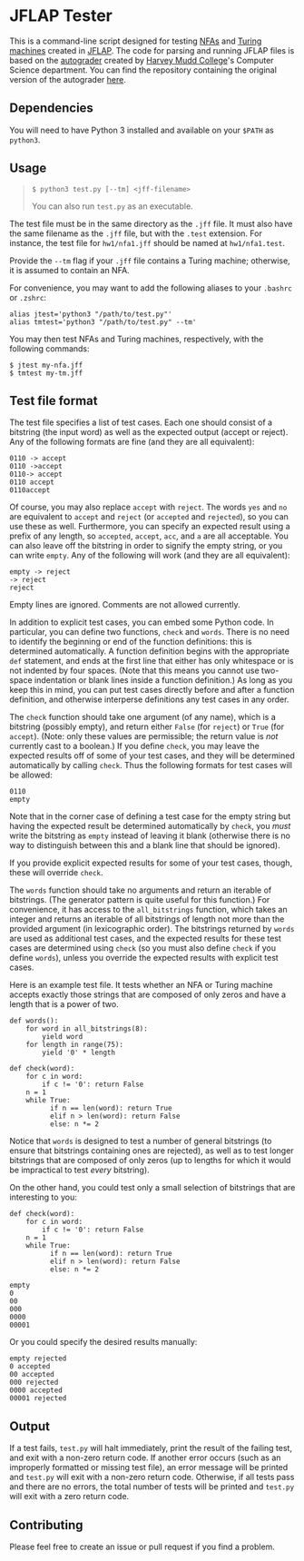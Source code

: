 # JFLAP Tester

This is a command-line script designed for testing [NFAs][nfa] and [Turing machines][turing] created in [JFLAP]. The code for parsing and running JFLAP files is based on the [autograder] created by [Harvey Mudd College][hmc]'s Computer Science department. You can find the repository containing the original version of the autograder [here][hmc-grader].

## Dependencies

You will need to have Python 3 installed and available on your `$PATH` as `python3`.

## Usage

> ```
> $ python3 test.py [--tm] <jff-filename>
> ```
> 
> You can also run `test.py` as an executable.

The test file must be in the same directory as the `.jff` file. It must also have the same filename as the `.jff` file, but with the `.test` extension. For instance, the test file for `hw1/nfa1.jff` should be named at `hw1/nfa1.test`.

Provide the `--tm` flag if your `.jff` file contains a Turing machine; otherwise, it is assumed to contain an NFA.

For convenience, you may want to add the following aliases to your `.bashrc` or `.zshrc`:

```
alias jtest='python3 "/path/to/test.py"'
alias tmtest='python3 "/path/to/test.py" --tm'
```

You may then test NFAs and Turing machines, respectively, with the following commands:

```
$ jtest my-nfa.jff
$ tmtest my-tm.jff
```

## Test file format

The test file specifies a list of test cases. Each one should consist of a bitstring (the input word) as well as the expected output (accept or reject). Any of the following formats are fine (and they are all equivalent):

```
0110 -> accept
0110 ->accept
0110-> accept
0110 accept
0110accept
```

Of course, you may also replace `accept` with `reject`. The words `yes` and `no` are equivalent to `accept` and `reject` (or `accepted` and `rejected`), so you can use these as well. Furthermore, you can specify an expected result using a prefix of any length, so `accepted`, `accept`, `acc`, and `a` are all acceptable. You can also leave off the bitstring in order to signify the empty string, or you can write `empty`. Any of the following will work (and they are all equivalent):

```
empty -> reject
-> reject
reject
```

Empty lines are ignored. Comments are not allowed currently.

In addition to explicit test cases, you can embed some Python code. In particular, you can define two functions, `check` and `words`. There is no need to identify the beginning or end of the function definitions: this is determined automatically. A function definition begins with the appropriate `def` statement, and ends at the first line that either has only whitespace or is not indented by four spaces. (Note that this means you cannot use two-space indentation or blank lines inside a function definition.) As long as you keep this in mind, you can put test cases directly before and after a function definition, and otherwise interperse definitions any test cases in any order.

The `check` function should take one argument (of any name), which is a bitstring (possibly empty), and return either `False` (for `reject`) or `True` (for `accept`). (Note: only these values are permissible; the return value is *not* currently cast to a boolean.) If you define `check`, you may leave the expected results off of some of your test cases, and they will be determined automatically by calling `check`. Thus the following formats for test cases will be allowed:

```
0110
empty
```

Note that in the corner case of defining a test case for the empty string but having the expected result be determined automatically by `check`, you *must* write the bitstring as `empty` instead of leaving it blank (otherwise there is no way to distinguish between this and a blank line that should be ignored).

If you provide explicit expected results for some of your test cases, though, these will override `check`.

The `words` function should take no arguments and return an iterable of bitstrings. (The generator pattern is quite useful for this function.) For convenience, it has access to the `all_bitstrings` function, which takes an integer and returns an iterable of all bitstrings of length not more than the provided argument (in lexicographic order). The bitstrings returned by `words` are used as additional test cases, and the expected results for these test cases are determined using `check` (so you must also define `check` if you define `words`), unless you override the expected results with explicit test cases.

Here is an example test file. It tests whether an NFA or Turing machine accepts exactly those strings that are composed of only zeros and have a length that is a power of two.

```
def words():
    for word in all_bitstrings(8):
        yield word
    for length in range(75):
        yield '0' * length

def check(word):
    for c in word:
        if c != '0': return False
    n = 1
    while True:
          if n == len(word): return True
          elif n > len(word): return False
          else: n *= 2
```

Notice that `words` is designed to test a number of general bitstrings (to ensure that bitstrings containing ones are rejected), as well as to test longer bitstrings that are composed of only zeros (up to lengths for which it would be impractical to test *every* bitstring).

On the other hand, you could test only a small selection of bitstrings that are interesting to you:

```
def check(word):
    for c in word:
        if c != '0': return False
    n = 1
    while True:
          if n == len(word): return True
          elif n > len(word): return False
          else: n *= 2

empty
0
00
000
0000
00001
```

Or you could specify the desired results manually:

```
empty rejected
0 accepted
00 accepted
000 rejected
0000 accepted
00001 rejected
```

## Output

If a test fails, `test.py` will halt immediately, print the result of the failing test, and exit with a non-zero return code. If another error occurs (such as an improperly formatted or missing test file), an error message will be printed and `test.py` will exit with a non-zero return code. Otherwise, if all tests pass and there are no errors, the total number of tests will be printed and `test.py` will exit with a zero return code.

## Contributing

Please feel free to create an issue or pull request if you find a problem.

[nfa]: https://en.wikipedia.org/wiki/Nondeterministic_finite_automaton
[turing]: https://en.wikipedia.org/wiki/Turing_machine
[jflap]: http://www.jflap.org/
[autograder]: https://github.com/CSGreater-Developers/HMC-Grader/blob/f7ce1fe866fcde521c0a2dcb5102a75fae223142/app/plugins/autograder/jflapgrader.py
[hmc]: https://www.hmc.edu/
[hmc-grader]: https://github.com/CSGreater-Developers/HMC-Grader

